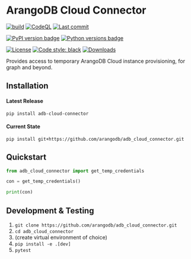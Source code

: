 # ArangoDB Cloud Connector

[![build](https://github.com/arangodb/adb_cloud_connector/actions/workflows/build.yml/badge.svg?branch=master)](https://github.com/arangodb/adb_cloud_connector/actions/workflows/build.yml)
[![CodeQL](https://github.com/arangodb/adb_cloud_connector/actions/workflows/analyze.yml/badge.svg?branch=master)](https://github.com/arangodb/adb_cloud_connector/actions/workflows/analyze.yml)
[![Last commit](https://img.shields.io/github/last-commit/arangodb/adb_cloud_connector)](https://github.com/arangodb/adb_cloud_connector/commits/master)
<!-- [![Coverage Status](https://coveralls.io/repos/github/arangodb/adb_cloud_connector/badge.svg?branch=master)](https://coveralls.io/github/arangodb/adb_cloud_connector) -->

[![PyPI version badge](https://img.shields.io/pypi/v/adb_cloud_connector?color=3775A9&style=for-the-badge&logo=pypi&logoColor=FFD43B)](https://pypi.org/project/adb_cloud_connector/)
[![Python versions badge](https://img.shields.io/pypi/pyversions/adb_cloud_connector?color=3776AB&style=for-the-badge&logo=python&logoColor=FFD43B)](https://pypi.org/project/adb_cloud_connector/)

[![License](https://img.shields.io/github/license/arangodb/adb_cloud_connector?color=9E2165&style=for-the-badge)](https://github.com/arangodb/adb_cloud_connector/blob/master/LICENSE)
[![Code style: black](https://img.shields.io/static/v1?style=for-the-badge&label=code%20style&message=black&color=black)](https://github.com/psf/black)
[![Downloads](https://img.shields.io/badge/dynamic/json?style=for-the-badge&color=282661&label=Downloads&query=total_downloads&url=https://api.pepy.tech/api/projects/adb_cloud_connector)](https://pepy.tech/project/adb_cloud_connector)

Provides access to temporary ArangoDB Cloud instance provisioning, for graph and beyond. 

## Installation

#### Latest Release
```
pip install adb-cloud-connector
```
#### Current State
```
pip install git+https://github.com/arangodb/adb_cloud_connector.git
```

## Quickstart

```py
from adb_cloud_connector import get_temp_credentials

con = get_temp_credentials()

print(con)
```

##  Development & Testing

1. `git clone https://github.com/arangodb/adb_cloud_connector.git`
2. `cd adb_cloud_connector`
3. (create virtual environment of choice)
4. `pip install -e .[dev]`
6. `pytest`
